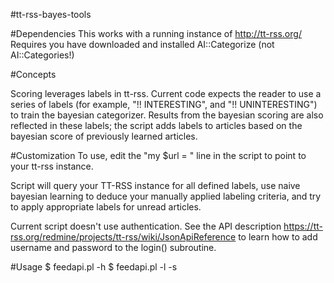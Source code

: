 #tt-rss-bayes-tools

#Dependencies
This works with a running instance of http://tt-rss.org/
Requires you have downloaded and installed AI::Categorize (not AI::Categories!)

#Concepts

Scoring leverages labels in tt-rss. Current code expects the reader to use a series of labels (for example, "!! INTERESTING", and "!! UNINTERESTING") to train the bayesian categorizer.  Results from the bayesian scoring are also reflected in these labels; the script adds labels to articles based on the bayesian score of previously learned articles.

#Customization
To use, edit the "my $url = " line in the script to point to your tt-rss instance.

Script will query your TT-RSS instance for all defined labels,  use naive bayesian learning to deduce your manually applied labeling criteria, and try to apply appropriate labels for unread articles.

Current script doesn't use authentication.  See the API description https://tt-rss.org/redmine/projects/tt-rss/wiki/JsonApiReference to learn how to add username and password to the login() subroutine.

#Usage
$ feedapi.pl -h
$ feedapi.pl -l -s
